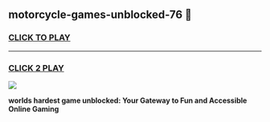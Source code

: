 
## motorcycle-games-unblocked-76 👋
<h3>
<a href="https://premium.freeplayer.one?title=motorcycle-games-unblocked-76&ref=14F">CLICK TO PLAY</a></h3>
<hr>

<h3>
<a href="https://premium.freeplayer.one?title=motorcycle-games-unblocked-76&ref=14F">CLICK 2 PLAY</a>
  
</h3>

<a href="https://premium.freeplayer.one?title=motorcycle-games-unblocked-76&ref=12F/"><img src="https://clearcache.store/games.png"></a>


**worlds hardest game unblocked: Your Gateway to Fun and Accessible Online Gaming**

